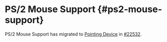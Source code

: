 # PS/2 Mouse Support {#ps2-mouse-support}

PS/2 Mouse Support has migrated to [Pointing Device](pointing_device#pointing-device-ps2-mouse) in [#22532](https://github.com/qmk/qmk_firmware/pull/22532).
